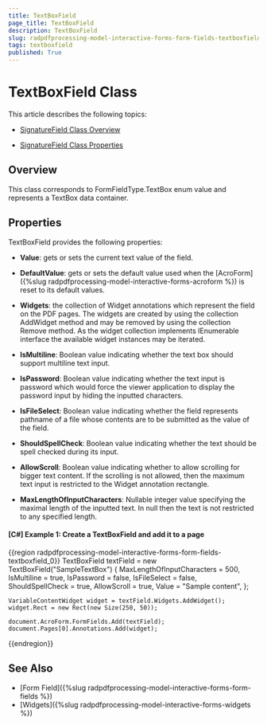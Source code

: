 ```yaml
---
title: TextBoxField 
page_title: TextBoxField 
description: TextBoxField 
slug: radpdfprocessing-model-interactive-forms-form-fields-textboxfield
tags: textboxfield
published: True
---
```


# TextBoxField Class

This article describes the following topics:

* [SignatureField Class Overview](#overview)

* [SignatureField Class Properties](#properties)


## Overview

This class corresponds to FormFieldType.TextBox enum value and represents a TextBox data container. 

## Properties

TextBoxField provides the following properties:

* **Value**: gets or sets the current text value of the field.

* **DefaultValue**: gets or sets the default value used when the [AcroForm]({%slug radpdfprocessing-model-interactive-forms-acroform %}) is reset to its default values.

* **Widgets**: the collection of Widget annotations which represent the field on the PDF pages. The widgets are created by using the collection AddWidget method and may be removed by using the collection Remove method. As the widget collection implements IEnumerable interface the available widget instances may be iterated.

* **IsMultiline**: Boolean value indicating whether the text box should support multiline text input.

* **IsPassword**: Boolean value indicating whether the text input is password which would force the viewer application to display the password input by hiding the inputted characters.

* **IsFileSelect**: Boolean value indicating whether the field represents pathname of a file whose contents are to be submitted as the value of the field.

* **ShouldSpellCheck**: Boolean value indicating whether the text should be spell checked during its input.

* **AllowScroll**: Boolean value indicating whether to allow scrolling for bigger text content. If the scrolling is not allowed, then the maximum text input is restricted to the Widget annotation rectangle.

* **MaxLengthOfInputCharacters**: Nullable integer value specifying the maximal length of the inputted text. In null then the text is not restricted to any specified length.

#### **[C#] Example 1: Create a TextBoxField and add it to a page**
{{region radpdfprocessing-model-interactive-forms-form-fields-textboxfield_0}}
	TextBoxField textField = new TextBoxField("SampleTextBox")
	{
	    MaxLengthOfInputCharacters = 500,
	    IsMultiline = true,
	    IsPassword = false,
	    IsFileSelect = false,
	    ShouldSpellCheck = true,
	    AllowScroll = true,
	    Value = "Sample content",
	};
	
	VariableContentWidget widget = textField.Widgets.AddWidget();
	widget.Rect = new Rect(new Size(250, 50));
	
	document.AcroForm.FormFields.Add(textField);
	document.Pages[0].Annotations.Add(widget);

{{endregion}}

## See Also

* [Form Field]({%slug radpdfprocessing-model-interactive-forms-form-fields %})
* [Widgets]({%slug radpdfprocessing-model-interactive-forms-widgets %})
